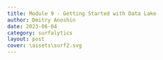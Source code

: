 ```yaml
---
title: Module 9 - Getting Started with Data Lake
author: Dmitry Anoshin 
date: 2023-06-04
category: surfalytics
layout: post
cover: \assets\surf2.svg
---
```


